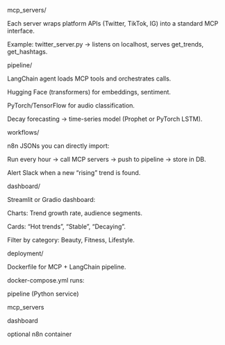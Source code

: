 mcp_servers/

Each server wraps platform APIs (Twitter, TikTok, IG) into a standard MCP interface.

Example: twitter_server.py → listens on localhost, serves get_trends, get_hashtags.

pipeline/

LangChain agent loads MCP tools and orchestrates calls.

Hugging Face (transformers) for embeddings, sentiment.

PyTorch/TensorFlow for audio classification.

Decay forecasting → time-series model (Prophet or PyTorch LSTM).

workflows/

n8n JSONs you can directly import:

Run every hour → call MCP servers → push to pipeline → store in DB.

Alert Slack when a new “rising” trend is found.

dashboard/

Streamlit or Gradio dashboard:

Charts: Trend growth rate, audience segments.

Cards: “Hot trends”, “Stable”, “Decaying”.

Filter by category: Beauty, Fitness, Lifestyle.

deployment/

Dockerfile for MCP + LangChain pipeline.

docker-compose.yml runs:

pipeline (Python service)

mcp_servers

dashboard

optional n8n container